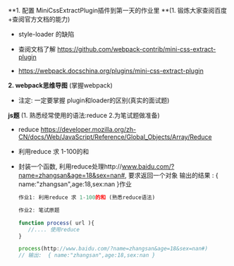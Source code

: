 **1. 配置 MiniCssExtractPlugin插件到第一天的作业里 **(1. 锻炼大家查阅百度+查阅官方文档的能力)

- style-loader 的缺陷


- 查阅文档了解  https://github.com/webpack-contrib/mini-css-extract-plugin

- https://webpack.docschina.org/plugins/mini-css-extract-plugin

  

**2. webpack思维导图** (掌握webpack)

- 注定: 一定要掌握 plugin和loader的区别(真实的面试题)



**js题** (1. 熟悉经常使用的语法:reduce 2.为笔试题做准备)

- reduce https://developer.mozilla.org/zh-CN/docs/Web/JavaScript/Reference/Global_Objects/Array/Reduce
- 利用reduce 求 1-100的和


- 封装一个函数, 利用reduce处理http://www.baidu.com/?name=zhangsan&age=18&sex=nan#, 要求返回一个对象
  输出的结果 : { name:"zhangsan",age:18,sex:nan }作业

  ```js
  作业1: 利用reduce 求 1-100的和 (熟悉reduce语法)

  作业2: 笔试原题

  function process( url ){ 
  	 //.... 使用reduce
  }

  process(http://www.baidu.com/?name=zhangsan&age=18&sex=nan#) 
  // 输出:  { name:"zhangsan",age:18,sex:nan }
  ```




